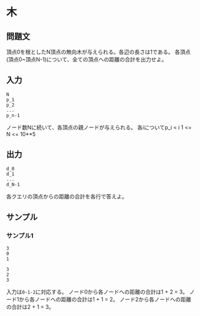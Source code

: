 # 木

## 問題文

頂点0を根としたN頂点の無向木が与えられる。各辺の長さは1である。
各頂点(頂点0~頂点N-1)について、全ての頂点への距離の合計を出力せよ。

## 入力
```
N
p_1
p_2
...
p_n-1
```
ノード数Nに続いて、各頂点の親ノードが与えられる。
各iについてp_i < i
1 <= N <= 10**5


## 出力
```
d_0
d_1
...
d_N-1
```
各クエリの頂点からの距離の合計を各行で答えよ。

## サンプル
### サンプル1
```
3
0
1
```
```
3
2
3
```
入力は`0-1-2`に対応する。
ノード0から各ノードへの距離の合計は1 + 2 = 3。
ノード1から各ノードへの距離の合計は1 + 1 = 2。
ノード2から各ノードへの距離の合計は2 + 1 = 3。

